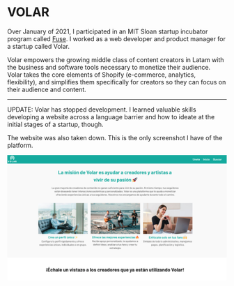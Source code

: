 # VOLAR

Over January of 2021, I participated in an MIT Sloan startup incubator program called [Fuse](https://entrepreneurship.mit.edu/mit-fuse/#:~:text=MIT%20fuse%20is%20a%202,customized%20to%20your%20needs&text=a%20place%20to%20learn%20tactics,and%20valuable%20beyond%20startup%20life). I worked as a web developer and product manager for a startup called Volar.

Volar empowers the growing middle class of content creators in Latam with the business and software tools necessary to monetize their audience. Volar takes the core elements of Shopify (e-commerce, analytics, flexibility), and simplifies them specifically for creators so they can focus on their audience and content.

---

UPDATE: Volar has stopped development. I learned valuable skills developing a website across a language barrier and how to ideate at the initial stages of a startup, though.

The website was also taken down. This is the only screenshot I have of the platform.

![Landing Page for Volar](volar.png)
